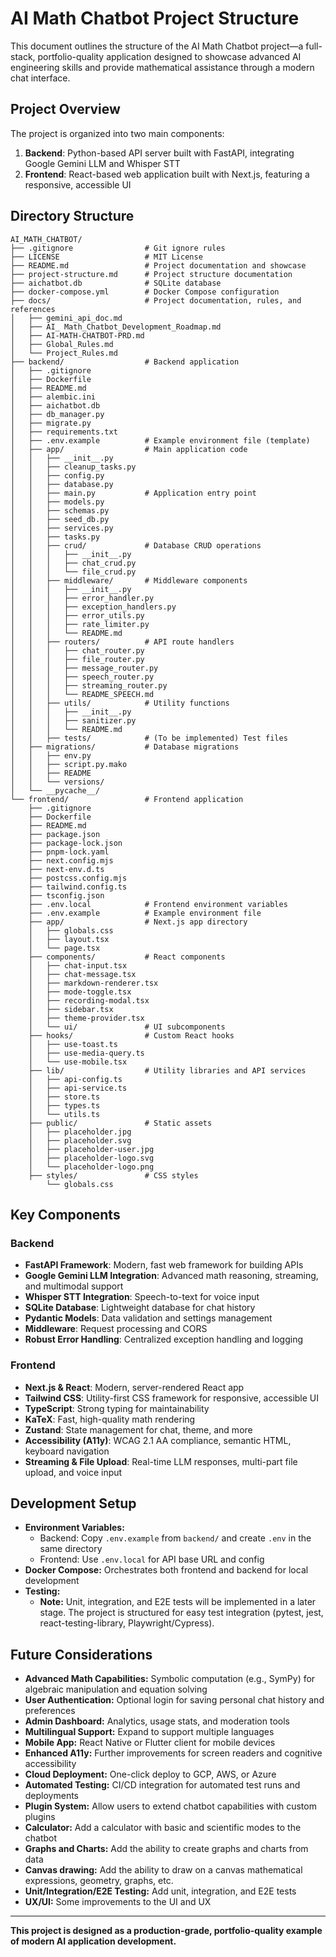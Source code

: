 # AI Math Chatbot Project Structure

This document outlines the structure of the AI Math Chatbot project—a full-stack, portfolio-quality application designed to showcase advanced AI engineering skills and provide mathematical assistance through a modern chat interface.

## Project Overview

The project is organized into two main components:
1. **Backend**: Python-based API server built with FastAPI, integrating Google Gemini LLM and Whisper STT
2. **Frontend**: React-based web application built with Next.js, featuring a responsive, accessible UI

## Directory Structure

```
AI_MATH_CHATBOT/
├── .gitignore                # Git ignore rules
├── LICENSE                   # MIT License
├── README.md                 # Project documentation and showcase
├── project-structure.md      # Project structure documentation
├── aichatbot.db              # SQLite database
├── docker-compose.yml        # Docker Compose configuration
├── docs/                     # Project documentation, rules, and references
│   ├── gemini_api_doc.md
│   ├── AI_ Math_Chatbot_Development_Roadmap.md
│   ├── AI-MATH-CHATBOT-PRD.md
│   ├── Global_Rules.md
│   └── Project_Rules.md
├── backend/                  # Backend application
│   ├── .gitignore
│   ├── Dockerfile
│   ├── README.md
│   ├── alembic.ini
│   ├── aichatbot.db
│   ├── db_manager.py
│   ├── migrate.py
│   ├── requirements.txt
│   ├── .env.example          # Example environment file (template)
│   ├── app/                  # Main application code
│   │   ├── __init__.py
│   │   ├── cleanup_tasks.py
│   │   ├── config.py
│   │   ├── database.py
│   │   ├── main.py           # Application entry point
│   │   ├── models.py
│   │   ├── schemas.py
│   │   ├── seed_db.py
│   │   ├── services.py
│   │   ├── tasks.py
│   │   ├── crud/             # Database CRUD operations
│   │   │   ├── __init__.py
│   │   │   ├── chat_crud.py
│   │   │   └── file_crud.py
│   │   ├── middleware/       # Middleware components
│   │   │   ├── __init__.py
│   │   │   ├── error_handler.py
│   │   │   ├── exception_handlers.py
│   │   │   ├── error_utils.py
│   │   │   ├── rate_limiter.py
│   │   │   └── README.md
│   │   ├── routers/          # API route handlers
│   │   │   ├── chat_router.py
│   │   │   ├── file_router.py
│   │   │   ├── message_router.py
│   │   │   ├── speech_router.py
│   │   │   ├── streaming_router.py
│   │   │   └── README_SPEECH.md
│   │   ├── utils/            # Utility functions
│   │   │   ├── __init__.py
│   │   │   ├── sanitizer.py
│   │   │   └── README.md
│   │   ├── tests/            # (To be implemented) Test files
│   ├── migrations/           # Database migrations
│   │   ├── env.py
│   │   ├── script.py.mako
│   │   ├── README
│   │   └── versions/
│   └── __pycache__/
└── frontend/                 # Frontend application
    ├── .gitignore
    ├── Dockerfile
    ├── README.md
    ├── package.json
    ├── package-lock.json
    ├── pnpm-lock.yaml
    ├── next.config.mjs
    ├── next-env.d.ts
    ├── postcss.config.mjs
    ├── tailwind.config.ts
    ├── tsconfig.json
    ├── .env.local            # Frontend environment variables
    ├── .env.example          # Example environment file
    ├── app/                  # Next.js app directory
    │   ├── globals.css
    │   ├── layout.tsx
    │   └── page.tsx
    ├── components/           # React components
    │   ├── chat-input.tsx
    │   ├── chat-message.tsx
    │   ├── markdown-renderer.tsx
    │   ├── mode-toggle.tsx
    │   ├── recording-modal.tsx
    │   ├── sidebar.tsx
    │   ├── theme-provider.tsx
    │   └── ui/               # UI subcomponents
    ├── hooks/                # Custom React hooks
    │   ├── use-toast.ts
    │   ├── use-media-query.ts
    │   └── use-mobile.tsx
    ├── lib/                  # Utility libraries and API services
    │   ├── api-config.ts
    │   ├── api-service.ts
    │   ├── store.ts
    │   ├── types.ts
    │   └── utils.ts
    ├── public/               # Static assets
    │   ├── placeholder.jpg
    │   ├── placeholder.svg
    │   ├── placeholder-user.jpg
    │   ├── placeholder-logo.svg
    │   └── placeholder-logo.png
    ├── styles/               # CSS styles
        └── globals.css
```

## Key Components

### Backend

- **FastAPI Framework**: Modern, fast web framework for building APIs
- **Google Gemini LLM Integration**: Advanced math reasoning, streaming, and multimodal support
- **Whisper STT Integration**: Speech-to-text for voice input
- **SQLite Database**: Lightweight database for chat history
- **Pydantic Models**: Data validation and settings management
- **Middleware**: Request processing and CORS
- **Robust Error Handling**: Centralized exception handling and logging

### Frontend

- **Next.js & React**: Modern, server-rendered React app
- **Tailwind CSS**: Utility-first CSS framework for responsive, accessible UI
- **TypeScript**: Strong typing for maintainability
- **KaTeX**: Fast, high-quality math rendering
- **Zustand**: State management for chat, theme, and more
- **Accessibility (A11y)**: WCAG 2.1 AA compliance, semantic HTML, keyboard navigation
- **Streaming & File Upload**: Real-time LLM responses, multi-part file upload, and voice input

## Development Setup

- **Environment Variables:**
  - Backend: Copy `.env.example` from `backend/` and create `.env` in the same directory
  - Frontend: Use `.env.local` for API base URL and config
- **Docker Compose:** Orchestrates both frontend and backend for local development
- **Testing:**
  - **Note:** Unit, integration, and E2E tests will be implemented in a later stage. The project is structured for easy test integration (pytest, jest, react-testing-library, Playwright/Cypress).

## Future Considerations

- **Advanced Math Capabilities:** Symbolic computation (e.g., SymPy) for algebraic manipulation and equation solving
- **User Authentication:** Optional login for saving personal chat history and preferences
- **Admin Dashboard:** Analytics, usage stats, and moderation tools
- **Multilingual Support:** Expand to support multiple languages
- **Mobile App:** React Native or Flutter client for mobile devices
- **Enhanced A11y:** Further improvements for screen readers and cognitive accessibility
- **Cloud Deployment:** One-click deploy to GCP, AWS, or Azure
- **Automated Testing:** CI/CD integration for automated test runs and deployments
- **Plugin System:** Allow users to extend chatbot capabilities with custom plugins
- **Calculator:** Add a calculator with basic and scientific modes to the chatbot
- **Graphs and Charts:** Add the ability to create graphs and charts from data
- **Canvas drawing:** Add the ability to draw on a canvas mathematical expressions, geometry, graphs, etc.
- **Unit/Integration/E2E Testing:** Add unit, integration, and E2E tests
- **UX/UI:** Some improvements to the UI and UX

---

**This project is designed as a production-grade, portfolio-quality example of modern AI application development.**
